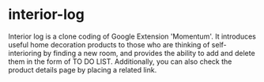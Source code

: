 # interior-log
Interior log is a clone coding of Google Extension 'Momentum'. It introduces useful home decoration products to those who are thinking of self-interioring by finding a new room, and provides the ability to add and delete them in the form of TO DO LIST. Additionally, you can also check the product details page by placing a related link.
